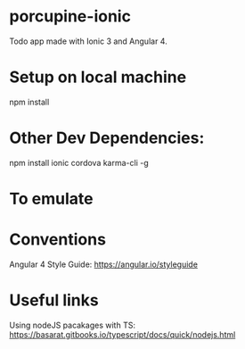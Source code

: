# porcupine-ionic
Todo app made with Ionic 3 and Angular 4. 

# Setup on local machine
npm install

# Other Dev Dependencies:
npm install ionic cordova karma-cli -g

# To emulate


# Conventions
Angular 4 Style Guide: https://angular.io/styleguide

# Useful links
Using nodeJS pacakages with TS:
https://basarat.gitbooks.io/typescript/docs/quick/nodejs.html